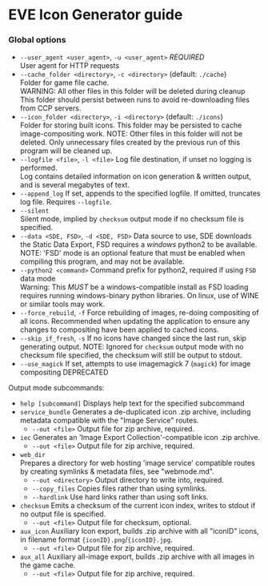 # EVE Icon Generator guide

### Global options
* `--user_agent <user_agent>`, `-u <user_agent>` *REQUIRED*  
  User agent for HTTP requests
* `--cache_folder <directory>`, `-c <directory>` (default: `./cache`)  
  Folder for game file cache.  
  WARNING: All other files in this folder will be deleted during cleanup  
  This folder should persist between runs to avoid re-downloading files from CCP servers.
* `--icon_folder <directory>`, `-i <directory>` (default: `./icons`)  
  Folder for storing built icons.
  This folder may be persisted to cache image-compositing work.
  NOTE: Other files in this folder will not be deleted. Only unnecessary files created by the previous run of this program will be cleaned up.
* `--logfile <file>`, `-l <file>` 
  Log file destination, if unset no logging is performed.  
  Log contains detailed information on icon generation & written output, and is several megabytes of text.
* `--append_log`
  If set, appends to the specified logfile. If omitted, truncates log file. Requires `--logfile`.
* `--silent`  
  Silent mode, implied by `checksum` output mode if no checksum file is specified.
* `--data <SDE, FSD>`, `-d <SDE, FSD>`
  Data source to use, SDE downloads the Static Data Export, FSD requires a *windows* python2 to be available.
  NOTE: 'FSD' mode is an optional feature that must be enabled when compiling this program, and may not be available.
* `--python2 <command>`
  Command prefix for python2, required if using `FSD` data mode  
  Warning: This *MUST* be a windows-compatible install as FSD loading requires running windows-binary python libraries. On linux, use of WINE or similar tools may work.
* `--force_rebuild`, `-f`
  Force rebuilding of images, re-doing compositing of all icons. Recommended when updating the application to ensure any changes to compositing have been applied to cached icons.
* `--skip_if_fresh`, `-s`
  If no icons have changed since the last run, skip generating output.
  NOTE: Ignored for `checksum` output mode with no checksum file specified, the checksum will still be output to stdout.
* `--use_magick`
  If set, attempts to use imagemagick 7 (`magick`) for image compositing
  DEPRECATED

Output mode subcommands:
* `help [subcommand]` Displays help text for the specified subcommand
* `service_bundle`
  Generates a de-duplicated icon .zip archive, including metadata compatible with the "Image Service" routes.
  * `--out <file>` Output file for zip archive, required.
* `iec`
  Generates an 'Image Export Collection'-compatible icon .zip archive.
  * `--out <file>` Output file for zip archive, required.
* `web_dir`  
  Prepares a directory for web hosting 'image service' compatible routes by creating symlinks & metadata files, see "webmode.md".
  * `--out <directory>` Output directory to write into, required.
  * `--copy_files` Copies files rather than using symlinks.
  * `--hardlink` Use hard links rather than using soft links.
* `checksum`
  Emits a checksum of the current icon index, writes to stdout if no output file is specified.
  * `--out <file>` Output file for checksum, optional.
* `aux_icon`
  Auxiliary Icon export, builds .zip archive with all "iconID" icons, in filename format `{iconID}.png`/`{iconID}.jpg`.
  * `--out <file>` Output file for zip archive, required.
* `aux_all`
  Auxiliary all-image export, builds .zip archive with all images in the game cache.
  * `--out <file>` Output file for zip archive, required.